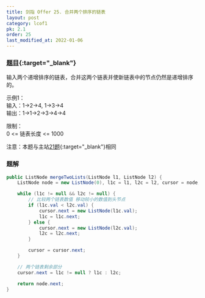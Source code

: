 ```yaml
---
title: 剑指 Offer 25. 合并两个排序的链表
layout: post
category: lcof1
pk: 2.1
order: 25
last_modified_at: 2022-01-06
---
```


### [题目](https://leetcode.cn/problems/he-bing-liang-ge-pai-xu-de-lian-biao-lcof/){:target="_blank"}

输入两个递增排序的链表，合并这两个链表并使新链表中的节点仍然是递增排序的。

示例1：  
输入：1->2->4, 1->3->4  
输出：1->1->2->3->4->4

限制：  
0 <= 链表长度 <= 1000

注意：本题与主站[21题](https://leetcode.cn/problems/merge-two-sorted-lists/){:target="_blank"}相同

### 题解

```java
public ListNode mergeTwoLists(ListNode l1, ListNode l2) {
    ListNode node = new ListNode(0), l1c = l1, l2c = l2, cursor = node;

    while (l1c != null && l2c != null) {
        // 比较两个链表数值 移动较小的数值到头节点
        if (l1c.val < l2c.val) {
            cursor.next = new ListNode(l1c.val);
            l1c = l1c.next;
        } else {
            cursor.next = new ListNode(l2c.val);
            l2c = l2c.next;
        }

        cursor = cursor.next;
    }

    // 两个链表剩余部分
    cursor.next = l1c != null ? l1c : l2c;

    return node.next;
}
```